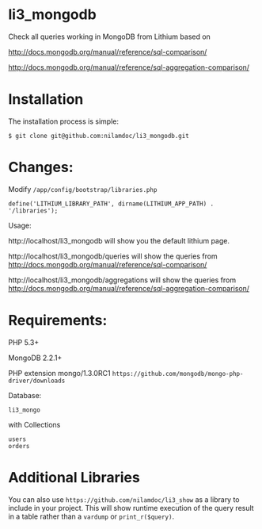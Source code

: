 li3_mongodb
===========

Check all queries working in MongoDB from Lithium based on 

http://docs.mongodb.org/manual/reference/sql-comparison/

http://docs.mongodb.org/manual/reference/sql-aggregation-comparison/

Installation
====
The installation process is simple:

    $ git clone git@github.com:nilamdoc/li3_mongodb.git

Changes:
====
Modify `/app/config/bootstrap/libraries.php`

    define('LITHIUM_LIBRARY_PATH', dirname(LITHIUM_APP_PATH) . '/libraries');
	
Usage:

http://localhost/li3_mongodb will show you the default lithium page.

http://localhost/li3_mongodb/queries will show the queries from http://docs.mongodb.org/manual/reference/sql-comparison/

http://localhost/li3_mongodb/aggregations will show the queries from http://docs.mongodb.org/manual/reference/sql-aggregation-comparison/

Requirements:
====

PHP 5.3+

MongoDB 2.2.1+

PHP extension 	mongo/1.3.0RC1   `https://github.com/mongodb/mongo-php-driver/downloads`

Database:

    li3_mongo 

with Collections

    users
	orders

Additional Libraries
====

You can also use `https://github.com/nilamdoc/li3_show` as a library to include in your project. This will show runtime execution of the query result in a table rather than a `vardump` or `print_r($query)`.
